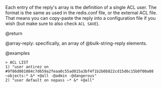 Each entry of the reply's array is the definition of a single ACL user.
The format is the same as used in the redis.conf file, or the external ACL file.
That means you can copy-paste the reply into a configuration file if you wish (but make sure to also check `ACL SAVE`).

@return

@array-reply: specifically, an array of @bulk-string-reply elements.

@examples

```
> ACL LIST
1) "user antirez on #9f86d081884c7d659a2feaa0c55ad015a3bf4f1b2b0b822cd15d6c15b0f00a08 ~objects:* &* +@all -@admin -@dangerous"
2) "user default on nopass ~* &* +@all"
```
